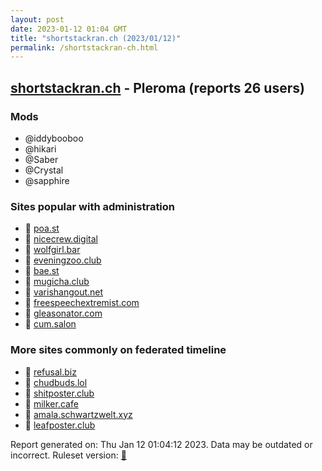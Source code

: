 ```yaml
---
layout: post
date: 2023-01-12 01:04 GMT
title: "shortstackran.ch (2023/01/12)"
permalink: /shortstackran-ch.html
---
```



## [shortstackran.ch](https://shortstackran.ch) - Pleroma (reports 26 users)

### Mods
 * @iddybooboo
 * @hikari
 * @Saber
 * @Crystal
 * @sapphire

### Sites popular with administration

* 🐘 [poa.st](/poa-st.html)
* 🐘 [nicecrew.digital](/nicecrew-digital.html)
* 🐘 [wolfgirl.bar](/wolfgirl-bar.html)
* 🐘 [eveningzoo.club](/eveningzoo-club.html)
* 🐘 [bae.st](/bae-st.html)
* 🐘 [mugicha.club](/mugicha-club.html)
* 🐘 [varishangout.net](/varishangout-net.html)
* 🐘 [freespeechextremist.com](/freespeechextremist-com.html)
* 🐘 [gleasonator.com](/gleasonator-com.html)
* 🐘 [cum.salon](/cum-salon.html)

### More sites commonly on federated timeline

* 🐘 [refusal.biz](/refusal-biz.html)
* 🐘 [chudbuds.lol](/chudbuds-lol.html)
* 🐘 [shitposter.club](/shitposter-club.html)
* 🐘 [milker.cafe](/milker-cafe.html)
* 🐘 [amala.schwartzwelt.xyz](/amala-schwartzwelt-xyz.html)
* 🐘 [leafposter.club](/leafposter-club.html)

Report generated on: Thu Jan 12 01:04:12 2023. Data may be outdated or incorrect.
Ruleset version: [🧁](/version-cupcake)
